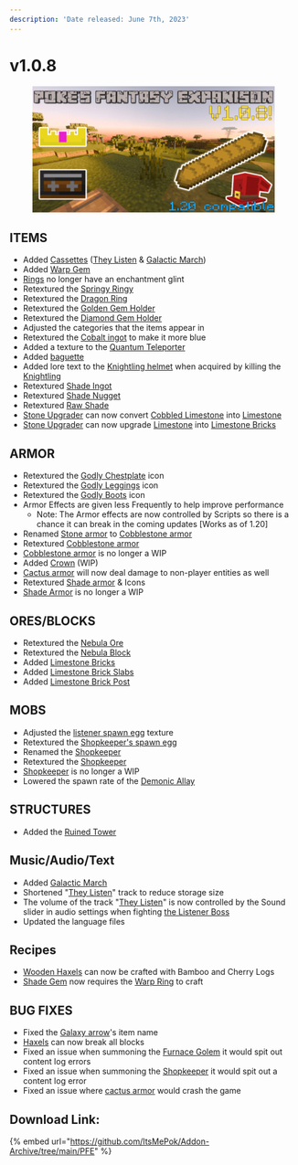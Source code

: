 ```yaml
---
description: 'Date released: June 7th, 2023'
---
```


# v1.0.8

<figure><img src="https://github.com/ItsMePok/PFE/blob/wikiAssets/Keyart/PFEv1.0.8Keyart.png?raw=true" alt=""><figcaption></figcaption></figure>

## ITEMS&#x20;

* Added [Cassettes](../../items/cassettes/) ([They Listen](../../items/cassettes/pfe-music-cassettes/they-listen.md) & [Galactic March](../../misc-other-info/music-sound-effects/music/galactic-march.md))&#x20;
* Added [Warp Gem ](../../items/gems/warp-gem.md)
* [Rings](../../tools/rings/) no longer have an enchantment glint&#x20;
* Retextured the [Springy Ringy](../../tools/rings/springy-ringy.md)&#x20;
* Retextured the [Dragon Ring](../../tools/rings/dragon-ring.md)&#x20;
* Retextured the [Golden Gem Holder](../../items/gem-holders/golden-gem-holder.md)&#x20;
* Retextured the [Diamond Gem Holder](../../items/gem-holders/diamond-gem-holder.md)&#x20;
* Adjusted the categories that the items appear in&#x20;
* Retextured the [Cobalt ingot](../../items/ingots/cobalt-ingot.md) to make it more blue&#x20;
* Added a texture to the [Quantum Teleporter](../../tools/magnets/quantum-teleporter.md)&#x20;
* Added [baguette](../../items/foods/baguette.md)&#x20;
* Added lore text to the [Knightling helmet](../../armor/knightling-helmet.md) when acquired by killing the [Knightling](../../mobs/bosses/knightling.md)&#x20;
* Retextured [Shade Ingot](../../items/ingots/shade-ingot.md)&#x20;
* Retextured [Shade Nugget](../../items/nuggets/shade-nugget.md)&#x20;
* Retextured [Raw Shade](../../items/raw-ore/raw-shade.md)&#x20;
* [Stone Upgrader](../../tools/upgraders/stone-upgrader.md) can now convert [Cobbled Limestone](../../blocks/misc/cobbled-limestone.md) into [Limestone](../../blocks/misc/limestone.md)&#x20;
* [Stone Upgrader](../../tools/upgraders/stone-upgrader.md) can now upgrade [Limestone](../../blocks/misc/limestone.md) into [Limestone Bricks](../../blocks/bricks/limestone-bricks.md)

## ARMOR&#x20;

* Retextured the [Godly Chestplate](../../armor/full-armor-sets/godly-armor.md#godly-chestplate) icon&#x20;
* Retextured the [Godly Leggings](../../armor/full-armor-sets/godly-armor.md#godly-leggings) icon&#x20;
* Retextured the [Godly Boots](../../armor/full-armor-sets/godly-armor.md#godly-boots) icon&#x20;
* Armor Effects are given less Frequently to help improve performance&#x20;
  * Note: The Armor effects are now controlled by Scripts so there is a chance it can break in the coming updates \[Works as of 1.20]
* Renamed [Stone armor](../../armor/full-armor-sets/cobblestone-armor.md) to [Cobblestone armor](../../armor/full-armor-sets/cobblestone-armor.md)
* Retextured [Cobblestone armor](../../armor/full-armor-sets/cobblestone-armor.md)&#x20;
* [Cobblestone armor](../../armor/full-armor-sets/cobblestone-armor.md) is no longer a WIP&#x20;
* Added [Crown](../../armor/cosmetics/helmet-cosmetics/crown.md) (WIP)
* [Cactus armor](../../armor/full-armor-sets/cactus-armor.md) will now deal damage to non-player entities as well&#x20;
* Retextured [Shade armor](../../armor/full-armor-sets/shade-armor.md) & Icons
* [Shade Armor](../../armor/full-armor-sets/shade-armor.md) is no longer a WIP

## ORES/BLOCKS&#x20;

* Retextured the [Nebula Ore ](../../blocks/ores/end-ores/nebula-ore.md)
* Retextured the [Nebula Block](../../blocks/ore-blocks/block-of-nebula.md)&#x20;
* Added [Limestone Bricks](../../blocks/bricks/limestone-bricks.md)&#x20;
* Added [Limestone Brick Slabs](../../blocks/slabs/brick-slabs/limestone-brick-slab.md)&#x20;
* Added [Limestone Brick Post](../../blocks/walls/limestone-brick-wall.md)

## MOBS&#x20;

* Adjusted the [listener spawn egg](../../mobs/bosses/the-listener.md) texture&#x20;
* Retextured the [Shopkeeper's spawn egg ](../../mobs/traders/shopkeeper.md#shopkeeper-spawn-egg)
* Renamed the [Shopkeeper](../../mobs/traders/shopkeeper.md)&#x20;
* Retextured the [Shopkeeper](../../mobs/traders/shopkeeper.md)&#x20;
* [Shopkeeper](../../mobs/traders/shopkeeper.md) is no longer a WIP&#x20;
* Lowered the spawn rate of the [Demonic Allay](../../mobs/hostile-mobs/demonic-allay.md)

## STRUCTURES&#x20;

* Added the [Ruined Tower](../../sturctures/ruined-tower.md)

## Music/Audio/Text

* Added [Galactic March ](../../misc-other-info/music-sound-effects/music/galactic-march.md)
* Shortened "[They Listen](../../misc-other-info/music-sound-effects/music/they-listen.md)" track to reduce storage size&#x20;
* The volume of the track "[They Listen](../../misc-other-info/music-sound-effects/music/they-listen.md)" is now controlled by the Sound slider in audio settings when fighting [the Listener Boss ](../../mobs/bosses/the-listener.md)
* Updated the language files

## Recipes&#x20;

* [Wooden Haxels](../../tools/haxel/wooden-haxel.md) can now be crafted with Bamboo and Cherry Logs&#x20;
* [Shade Gem](../../items/gems/shade-gem.md) now requires the [Warp Ring](../../tools/rings/warp-ring.md) to craft

## BUG FIXES&#x20;

* Fixed the [Galaxy arrow](../../weapons/arrows/galaxy-arrow.md)'s item name
* [Haxels](../../tools/haxel/) can now break all blocks&#x20;
* Fixed an issue when summoning the [Furnace Golem](../../mobs/bosses/furnace-golem.md) it would spit out content log errors&#x20;
* Fixed an issue when summoning the [Shopkeeper](../../mobs/traders/shopkeeper.md) it would spit out a content log error&#x20;
* Fixed an issue where [cactus armor](../../armor/full-armor-sets/cactus-armor.md) would crash the game

## Download Link:&#x20;

{% embed url="https://github.com/ItsMePok/Addon-Archive/tree/main/PFE" %}
